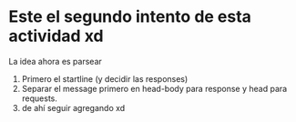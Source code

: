 # Este el segundo intento de esta actividad xd
La idea ahora es parsear
1. Primero el startline (y decidir las responses)
2. Separar el message primero en head-body para response y head para requests.
3. de ahí seguir agregando xd